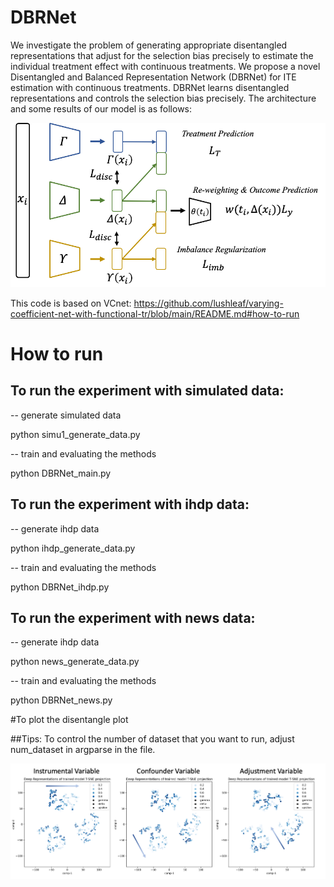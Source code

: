 # DBRNet
We investigate the problem of generating appropriate disentangled representations that adjust for the selection bias precisely to estimate the individual treatment effect with continuous treatments. We propose a novel Disentangled and Balanced Representation Network (DBRNet) for ITE estimation with continuous treatments. DBRNet learns disentangled representations and controls the selection bias precisely. The architecture and some results of our model is as follows:
 
![model structure](./model_structure_2.png)




This code is based on VCnet: https://github.com/lushleaf/varying-coefficient-net-with-functional-tr/blob/main/README.md#how-to-run

# How to run

## To run the experiment with simulated data:

-- generate simulated data

python simu1_generate_data.py

-- train and evaluating the methods


python DBRNet_main.py


## To run the experiment with ihdp data:
-- generate ihdp data

python ihdp_generate_data.py

-- train and evaluating the methods

python DBRNet_ihdp.py

## To run the experiment with news data:
-- generate ihdp data

python news_generate_data.py

-- train and evaluating the methods

python DBRNet_news.py

#To plot the disentangle plot 

##Tips:
To control the number of dataset that you want to run, adjust num_dataset in argparse in the file.

![disentangled representation](./blue_tsne.png)
